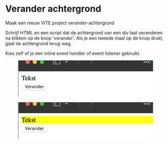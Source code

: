 # Verander achtergrond

Maak een nieuw VITE project verander-achtergrond

Schrijf HTML en een script dat de achtergrond van een div laat veranderen na klikken op de knop 'verander'. Als je een tweede maal op de knop drukt, gaat de achtergrond terug weg.

Kies zelf of je een inline event handler of event listener gebruikt.

<figure><img src="../../.gitbook/assets/image (1).png" alt=""><figcaption></figcaption></figure>

<figure><img src="../../.gitbook/assets/image (1) (1).png" alt=""><figcaption></figcaption></figure>
